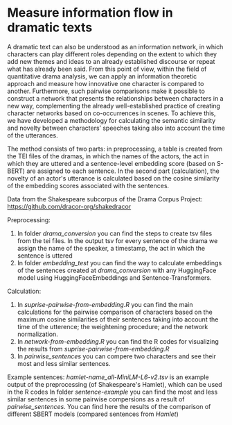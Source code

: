 # Measure information flow in dramatic texts

A dramatic text can also be understood as an information network, in which characters can play different roles depending on the extent to which they add new themes and ideas to an already established discourse or repeat what has already been said. From this point of view, within the field of quantitative drama analysis, we can apply an information theoretic approach and measure how innovative one character is compared to another. Furthermore, such pairwise comparisons make it possible to construct a network that presents the relationships between characters in a new way, complementing the already well-established practice of creating character networks based on co-occurrences in scenes. To achieve this, we have developed a methodology for calculating the semantic similarity and novelty between characters’ speeches taking also into account the time of the utterances. 

The method consists of two parts: in preprocessing, a table is created from the TEI files of the dramas, in which the names of the actors, the act in which they are uttered and a sentence-level embedding score (based on S-BERT) are assigned to each sentence. In the second part (calculation), the novelty of an actor's utterance is calculated based on the cosine similarity of the embedding scores associated with the sentences.


Data from the Shakespeare subcorpus of the Drama Corpus Project: https://github.com/dracor-org/shakedracor

Preprocessing:
1. In folder _drama_conversion_ you can find the steps to create tsv files from the tei files. In the output tsv for every sentence of the drama we assign the name of the speaker, a timestamp, the act in which the sentence is uttered
2. In folder _embedding_test_ you can find the way to calculate embeddings of the sentences created at _drama_conversion_ with any HuggingFace model using HuggingFaceEmbeddings and Sentence-Transformers.

Calculation:
1. In _suprise-pairwise-from-embedding.R_ you can find the main calculations for the pairwise comparison of characters based on the maximum cosine similarities of their sentences taking into account the time of the utterence; the weightening procedure; and the network normalization.
2. In _network-from-embedding.R_ you can find the R codes for visualizing the results from _suprise-pairwise-from-embedding.R_
3. In _pairwise_sentences_ you can compere two characters and see their most and less similar sentences.

Example sentences:
_hamlet-name_all-MiniLM-L6-v2.tsv_ is an example output of the preprocessing (of Shakespeare's Hamlet), which can be used in the R codes
In folder _sentence-example_ you can find the most and less similar sentences in some pairwise compersions as a result of _pairwise_sentences_. You can find here the results of the comparison of different SBERT models (compared sentences from _Hamlet_)
